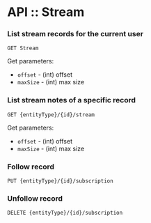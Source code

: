 # API :: Stream

### List stream records for the current user

`GET Stream`

Get parameters:

* `offset` - (int) offset
* `maxSize` - (int) max size

### List stream notes of a specific record

`GET {entityType}/{id}/stream`

Get parameters:

* `offset` - (int) offset
* `maxSize` - (int) max size

### Follow record

`PUT {entityType}/{id}/subscription`

### Unfollow record

`DELETE {entityType}/{id}/subscription`
